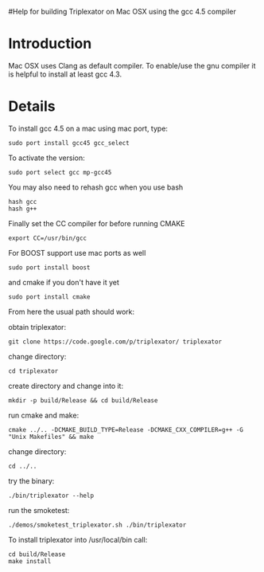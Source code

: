 #Help for building Triplexator on Mac OSX using the gcc 4.5 compiler

# Introduction #

Mac OSX uses Clang as default compiler. To enable/use the gnu compiler it is helpful to install at least gcc 4.3.

# Details #

To install gcc 4.5 on a mac using mac port, type:

```
sudo port install gcc45 gcc_select
```

To activate the version:

```
sudo port select gcc mp-gcc45
```

You may also need to rehash gcc when you use bash
```
hash gcc
hash g++
```

Finally set the CC compiler for before running CMAKE
```
export CC=/usr/bin/gcc
```

For BOOST support use mac ports as well
```
sudo port install boost
```

and cmake if you don't have it yet
```
sudo port install cmake
```

From here the usual path should work:

obtain triplexator:
```
git clone https://code.google.com/p/triplexator/ triplexator
```
change directory:
```
cd triplexator
```
create directory and change into it:
```
mkdir -p build/Release && cd build/Release
```
run cmake and make:
```
cmake ../.. -DCMAKE_BUILD_TYPE=Release -DCMAKE_CXX_COMPILER=g++ -G "Unix Makefiles" && make
```
change directory:
```
cd ../..
```
try the binary:
```
./bin/triplexator --help
```
run the smoketest:
```
./demos/smoketest_triplexator.sh ./bin/triplexator
```

To install triplexator into /usr/local/bin call:
```
cd build/Release
make install
```
